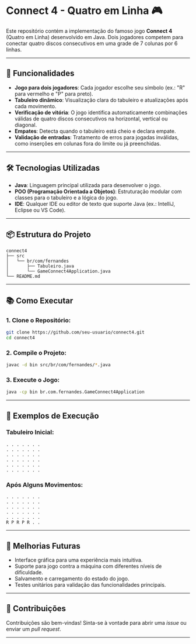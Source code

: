 # Connect 4 - Quatro em Linha 🎮

Este repositório contém a implementação do famoso jogo **Connect 4** (Quatro em Linha) desenvolvido em Java. Dois jogadores competem para conectar quatro discos consecutivos em uma grade de 7 colunas por 6 linhas.

---

## 🚀 Funcionalidades
- **Jogo para dois jogadores**: Cada jogador escolhe seu símbolo (ex.: "R" para vermelho e "P" para preto).
- **Tabuleiro dinâmico**: Visualização clara do tabuleiro e atualizações após cada movimento.
- **Verificação de vitória**: O jogo identifica automaticamente combinações válidas de quatro discos consecutivos na horizontal, vertical ou diagonal.
- **Empates**: Detecta quando o tabuleiro está cheio e declara empate.
- **Validação de entradas**: Tratamento de erros para jogadas inválidas, como inserções em colunas fora do limite ou já preenchidas.

---

## 🛠️ Tecnologias Utilizadas
- **Java**: Linguagem principal utilizada para desenvolver o jogo.
- **POO (Programação Orientada a Objetos)**: Estruturação modular com classes para o tabuleiro e a lógica do jogo.
- **IDE**: Qualquer IDE ou editor de texto que suporte Java (ex.: IntelliJ, Eclipse ou VS Code).

---

## 📦 Estrutura do Projeto

```
connect4
├── src
│   └── br/com/fernandes
│       ├── Tabuleiro.java
│       └── GameConnect4Application.java
└── README.md
```

---

## 📚 Como Executar

### 1. Clone o Repositório:
```bash
git clone https://github.com/seu-usuario/connect4.git
cd connect4
```

### 2. Compile o Projeto:
```bash
javac -d bin src/br/com/fernandes/*.java
```

### 3. Execute o Jogo:
```bash
java -cp bin br.com.fernandes.GameConnect4Application
```

---

## 🧩 Exemplos de Execução

### Tabuleiro Inicial:
```
. . . . . . .
. . . . . . .
. . . . . . .
. . . . . . .
. . . . . . .
. . . . . . .
```

### Após Alguns Movimentos:
```
. . . . . . .
. . . . . . .
. . . . . . .
. . . . . . .
. . . . . . .
R P R P R . .
```

---

## 📝 Melhorias Futuras
- Interface gráfica para uma experiência mais intuitiva.
- Suporte para jogo contra a máquina com diferentes níveis de dificuldade.
- Salvamento e carregamento do estado do jogo.
- Testes unitários para validação das funcionalidades principais.

---

## 🤝 Contribuições
Contribuições são bem-vindas! Sinta-se à vontade para abrir uma *issue* ou enviar um *pull request*.

---
